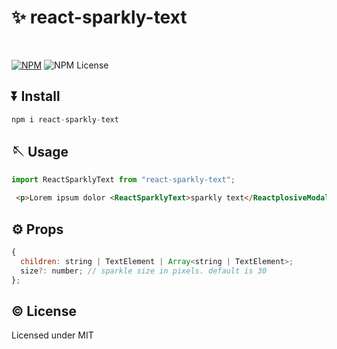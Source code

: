 # ✨ react-sparkly-text

<br />

[![NPM](https://img.shields.io/npm/v/react-sparkly-text)](https://www.npmjs.com/package/react-sparkly-text)
![NPM License](https://img.shields.io/npm/l/react-sparkly-text)

## ⏬ Install

```js
npm i react-sparkly-text
```

## 🪡 Usage

```js
import ReactSparklyText from "react-sparkly-text";
```

```html
 <p>Lorem ipsum dolor <ReactSparklyText>sparkly text</ReactplosiveModal> sit amet.</p>
```

## ⚙️ Props

```js
{
  children: string | TextElement | Array<string | TextElement>;
  size?: number; // sparkle size in pixels. default is 30
};
```

## ©️ License

Licensed under MIT
